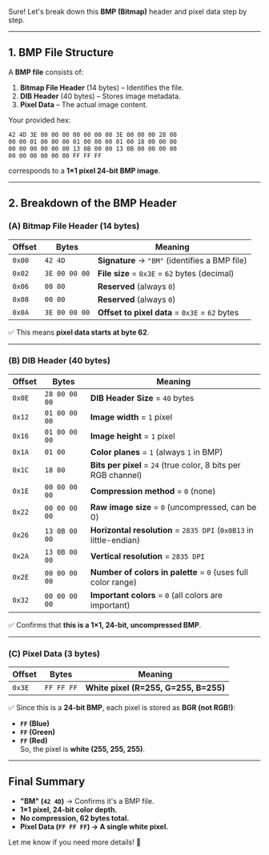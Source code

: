 Sure! Let's break down this **BMP (Bitmap)** header and pixel data step by step.

---

## **1. BMP File Structure**

A **BMP file** consists of:

1. **Bitmap File Header** (14 bytes) – Identifies the file.
2. **DIB Header** (40 bytes) – Stores image metadata.
3. **Pixel Data** – The actual image content.

Your provided hex:

```
42 4D 3E 00 00 00 00 00 00 00 3E 00 00 00 28 00
00 00 01 00 00 00 01 00 00 00 01 00 18 00 00 00
00 00 00 00 00 00 13 0B 00 00 13 0B 00 00 00 00
00 00 00 00 00 00 FF FF FF
```

corresponds to a **1×1 pixel 24-bit BMP image**.

---

## **2. Breakdown of the BMP Header**

### **(A) Bitmap File Header (14 bytes)**

| Offset | Bytes         | Meaning                                        |
| ------ | ------------- | ---------------------------------------------- |
| `0x00` | `42 4D`       | **Signature** → `"BM"` (identifies a BMP file) |
| `0x02` | `3E 00 00 00` | **File size** = `0x3E` = `62` bytes (decimal)  |
| `0x06` | `00 00`       | **Reserved** (always `0`)                      |
| `0x08` | `00 00`       | **Reserved** (always `0`)                      |
| `0x0A` | `3E 00 00 00` | **Offset to pixel data** = `0x3E` = `62` bytes |

✅ This means **pixel data starts at byte 62**.

---

### **(B) DIB Header (40 bytes)**

| Offset | Bytes         | Meaning                                                            |
| ------ | ------------- | ------------------------------------------------------------------ |
| `0x0E` | `28 00 00 00` | **DIB Header Size** = `40` bytes                                   |
| `0x12` | `01 00 00 00` | **Image width** = `1` pixel                                        |
| `0x16` | `01 00 00 00` | **Image height** = `1` pixel                                       |
| `0x1A` | `01 00`       | **Color planes** = `1` (always `1` in BMP)                         |
| `0x1C` | `18 00`       | **Bits per pixel** = `24` (true color, 8 bits per RGB channel)     |
| `0x1E` | `00 00 00 00` | **Compression method** = `0` (none)                                |
| `0x22` | `00 00 00 00` | **Raw image size** = `0` (uncompressed, can be 0)                  |
| `0x26` | `13 0B 00 00` | **Horizontal resolution** = `2835 DPI` (`0x0B13` in little-endian) |
| `0x2A` | `13 0B 00 00` | **Vertical resolution** = `2835 DPI`                               |
| `0x2E` | `00 00 00 00` | **Number of colors in palette** = `0` (uses full color range)      |
| `0x32` | `00 00 00 00` | **Important colors** = `0` (all colors are important)              |

✅ Confirms that **this is a 1×1, 24-bit, uncompressed BMP**.

---

### **(C) Pixel Data (3 bytes)**

| Offset | Bytes      | Meaning                               |
| ------ | ---------- | ------------------------------------- |
| `0x3E` | `FF FF FF` | **White pixel (R=255, G=255, B=255)** |

✅ Since this is a **24-bit BMP**, each pixel is stored as **BGR (not RGB!)**:

- **`FF` (Blue)**
- **`FF` (Green)**
- **`FF` (Red)**  
  So, the pixel is **white (255, 255, 255)**.

---

## **Final Summary**

- **"BM" (`42 4D`)** → Confirms it's a BMP file.
- **1×1 pixel, 24-bit color depth.**
- **No compression, 62 bytes total.**
- **Pixel Data (`FF FF FF`) → A single white pixel.**

Let me know if you need more details! 🚀
